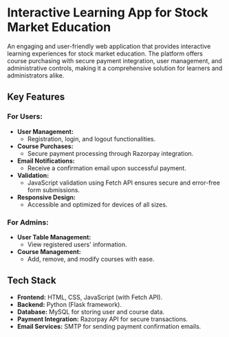 # Interactive Learning App for Stock Market Education

An engaging and user-friendly web application that provides interactive learning experiences for stock market education. The platform offers course purchasing with secure payment integration, user management, and administrative controls, making it a comprehensive solution for learners and administrators alike.

## Key Features

### For Users:
- **User Management:**  
  - Registration, login, and logout functionalities.  
- **Course Purchases:**  
  - Secure payment processing through Razorpay integration.  
- **Email Notifications:**  
  - Receive a confirmation email upon successful payment.  
- **Validation:**  
  - JavaScript validation using Fetch API ensures secure and error-free form submissions.  
- **Responsive Design:**  
  - Accessible and optimized for devices of all sizes.  

### For Admins:
- **User Table Management:**  
  - View registered users' information.  
- **Course Management:**  
  - Add, remove, and modify courses with ease.  

## Tech Stack
- **Frontend:** HTML, CSS, JavaScript (with Fetch API).  
- **Backend:** Python (Flask framework).  
- **Database:** MySQL for storing user and course data.  
- **Payment Integration:** Razorpay API for secure transactions.  
- **Email Services:** SMTP for sending payment confirmation emails.  

